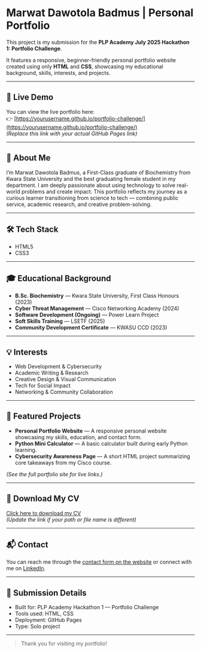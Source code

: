 # Marwat Dawotola Badmus | Personal Portfolio

This project is my submission for the **PLP Academy July 2025 Hackathon 1: Portfolio Challenge**.

It features a responsive, beginner-friendly personal portfolio website created using only **HTML** and **CSS**, showcasing my educational background, skills, interests, and projects.

---

## 🔗 Live Demo

You can view the live portfolio here:  
👉 [https://yourusername.github.io/portfolio-challenge/](https://yourusername.github.io/portfolio-challenge/)  
*(Replace this link with your actual GitHub Pages link)*

---

## 📌 About Me

I’m Marwat Dawotola Badmus, a First-Class graduate of Biochemistry from Kwara State University and the best graduating female student in my department. I am deeply passionate about using technology to solve real-world problems and create impact. This portfolio reflects my journey as a curious learner transitioning from science to tech — combining public service, academic research, and creative problem-solving.

---

## 🛠️ Tech Stack

- HTML5  
- CSS3

---

## 🎓 Educational Background

- **B.Sc. Biochemistry** — Kwara State University, First Class Honours (2023)  
- **Cyber Threat Management** — Cisco Networking Academy (2024)  
- **Software Development (Ongoing)** — Power Learn Project  
- **Soft Skills Training** — LSETF (2025)  
- **Community Development Certificate** — KWASU CCD (2023)

---

## 💡 Interests

- Web Development & Cybersecurity  
- Academic Writing & Research  
- Creative Design & Visual Communication  
- Tech for Social Impact  
- Networking & Community Collaboration

---

## 💼 Featured Projects

- **Personal Portfolio Website** — A responsive personal website showcasing my skills, education, and contact form.  
- **Python Mini Calculator** — A basic calculator built during early Python learning.  
- **Cybersecurity Awareness Page** — A short HTML project summarizing core takeaways from my Cisco course.

*(See the full portfolio site for live links.)*

---

## 📄 Download My CV

[Click here to download my CV](https://yourusername.github.io/portfolio-challenge/assets/resume.pdf)  
*(Update the link if your path or file name is different)*

---

## 📬 Contact

You can reach me through the [contact form on the website](https://yourusername.github.io/portfolio-challenge/#contact) or connect with me on [LinkedIn](https://www.linkedin.com/in/marwat-d-badmus-b13787376).

---

## 🚀 Submission Details

- Built for: PLP Academy Hackathon 1 — Portfolio Challenge  
- Tools used: HTML, CSS  
- Deployment: GitHub Pages  
- Type: Solo project  

---

> Thank you for visiting my portfolio!
